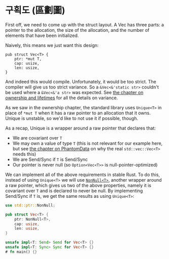 # 구획도 (區劃圖)

First off, we need to come up with the struct layout. A Vec has three parts:
a pointer to the allocation, the size of the allocation, and the number of
elements that have been initialized.

Naively, this means we just want this design:

<!-- ignore: simplified code -->
```rust,ignore
pub struct Vec<T> {
    ptr: *mut T,
    cap: usize,
    len: usize,
}
```

And indeed this would compile. Unfortunately, it would be too strict. The
compiler will give us too strict variance. So a `&Vec<&'static str>`
couldn't be used where a `&Vec<&'a str>` was expected. See [the chapter
on ownership and lifetimes][ownership] for all the details on variance.

As we saw in the ownership chapter, the standard library uses `Unique<T>` in place of
`*mut T` when it has a raw pointer to an allocation that it owns. Unique is unstable,
so we'd like to not use it if possible, though.

As a recap, Unique is a wrapper around a raw pointer that declares that:

* We are covariant over `T`
* We may own a value of type `T` (this is not relevant for our example here, but see 
  [the chapter on PhantomData][phantom-data] on why the real `std::vec::Vec<T>` needs this)
* We are Send/Sync if `T` is Send/Sync
* Our pointer is never null (so `Option<Vec<T>>` is null-pointer-optimized)

We can implement all of the above requirements in stable Rust. To do this, instead
of using `Unique<T>` we will use [`NonNull<T>`][NonNull], another wrapper around a
raw pointer, which gives us two of the above properties, namely it is covariant
over `T` and is declared to never be null. By implementing Send/Sync if `T` is,
we get the same results as using `Unique<T>`:

```rust
use std::ptr::NonNull;

pub struct Vec<T> {
    ptr: NonNull<T>,
    cap: usize,
    len: usize,
}

unsafe impl<T: Send> Send for Vec<T> {}
unsafe impl<T: Sync> Sync for Vec<T> {}
# fn main() {}
```

[ownership]: ../ownership.html
[phantom-data]: ../phantom-data.md
[NonNull]: ../../std/ptr/struct.NonNull.html
